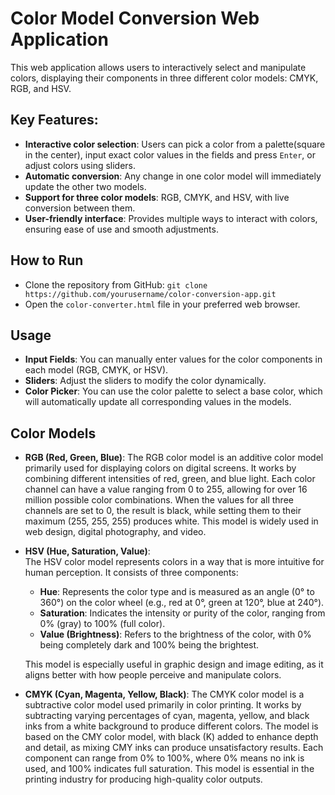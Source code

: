 # Color Model Conversion Web Application


This web application allows users to interactively select and manipulate colors, displaying their components in three different color models: CMYK, RGB, and HSV.

## Key Features:
- **Interactive color selection**: Users can pick a color from a palette(square in the center), input exact color values in the fields and press ```Enter```, or adjust colors using sliders.
- **Automatic conversion**: Any change in one color model will immediately update the other two models.
- **Support for three color models**: RGB, CMYK, and HSV, with live conversion between them.
- **User-friendly interface**: Provides multiple ways to interact with colors, ensuring ease of use and smooth adjustments.

## How to Run
* Clone the repository from GitHub: ```git clone https://github.com/yourusername/color-conversion-app.git```
* Open the ```color-converter.html``` file in your preferred web browser.

## Usage
+ **Input Fields**: You can manually enter values for the color components in each model (RGB, CMYK, or HSV).
+ **Sliders**: Adjust the sliders to modify the color dynamically.
+ **Color Picker**: You can use the color palette to select a base color, which will automatically update all corresponding values in the models.


## Color Models
* **RGB (Red, Green, Blue)**:
  The RGB color model is an additive color model primarily used for displaying colors on digital screens. It works by combining different intensities of 
  red, green, and blue light. Each color channel can have a value ranging from 0 to 255, allowing for over 16 million possible color combinations. When 
  the values for all three channels are set to 0, the result is black, while setting them to their maximum (255, 255, 255) produces white. This model is 
  widely used in web design, digital photography, and video.

* **HSV (Hue, Saturation, Value)**:  
  The HSV color model represents colors in a way that is more intuitive for human perception. It consists of three components:
  
    * **Hue**: Represents the color type and is measured as an angle (0° to 360°) on the color wheel (e.g., red at 0°, green at 120°, blue at 240°).
    * **Saturation**: Indicates the intensity or purity of the color, ranging from 0% (gray) to 100% (full color).
    * **Value (Brightness)**: Refers to the brightness of the color, with 0% being completely dark and 100% being the brightest.  
      
  This model is especially useful in graphic design and image editing, as it aligns better with how people perceive and manipulate colors.
  
* **CMYK (Cyan, Magenta, Yellow, Black)**:
  The CMYK color model is a subtractive color model used primarily in color printing. It works by subtracting varying percentages of cyan, magenta, 
  yellow, and black inks from a white background to produce different colors. The model is based on the CMY color model, with black (K) added to enhance 
  depth and detail, as mixing CMY inks can produce unsatisfactory results. Each component can range from 0% to 100%, where 0% means no ink is used, and 
  100% indicates full saturation. This model is essential in the printing industry for producing high-quality color outputs.

